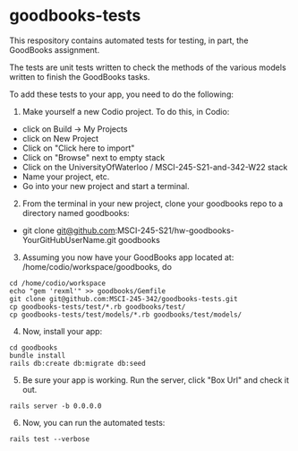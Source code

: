 # goodbooks-tests

This respository contains automated tests for testing, in part, the GoodBooks assignment.

The tests are unit tests written to check the methods of the various models written to finish the GoodBooks tasks.

To add these tests to your app, you need to do the following:

1. Make yourself a new Codio project.  To do this, in Codio:
  + click on Build -> My Projects
  + click on New Project
  + Click on "Click here to import"
  + Click on "Browse" next to empty stack
  + Click on the UniversityOfWaterloo / MSCI-245-S21-and-342-W22 stack
  + Name your project, etc.
  + Go into your new project and start a terminal.

2. From the terminal in your new project, clone your goodbooks repo to a directory named goodbooks:
  + git clone git@github.com:MSCI-245-S21/hw-goodbooks-YourGitHubUserName.git goodbooks

3. Assuming you now have your GoodBooks app located at: /home/codio/workspace/goodbooks, do
```
cd /home/codio/workspace
echo "gem 'rexml'" >> goodbooks/Gemfile 
git clone git@github.com:MSCI-245-342/goodbooks-tests.git
cp goodbooks-tests/test/*.rb goodbooks/test/ 
cp goodbooks-tests/test/models/*.rb goodbooks/test/models/
```
4. Now, install your app:
```
cd goodbooks
bundle install
rails db:create db:migrate db:seed
```

5. Be sure your app is working.  Run the server, click "Box Url" and check it out.
```
rails server -b 0.0.0.0
```

6. Now, you can run the automated tests:
```
rails test --verbose
```
